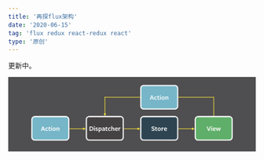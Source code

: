 ```yaml
---
title: '再探flux架构'
date: '2020-06-15'
tag: 'flux redux react-redux react'
type: '原创'
---
```


更新中。

![](../../../static/images/re-consider-flux/flux.png)
